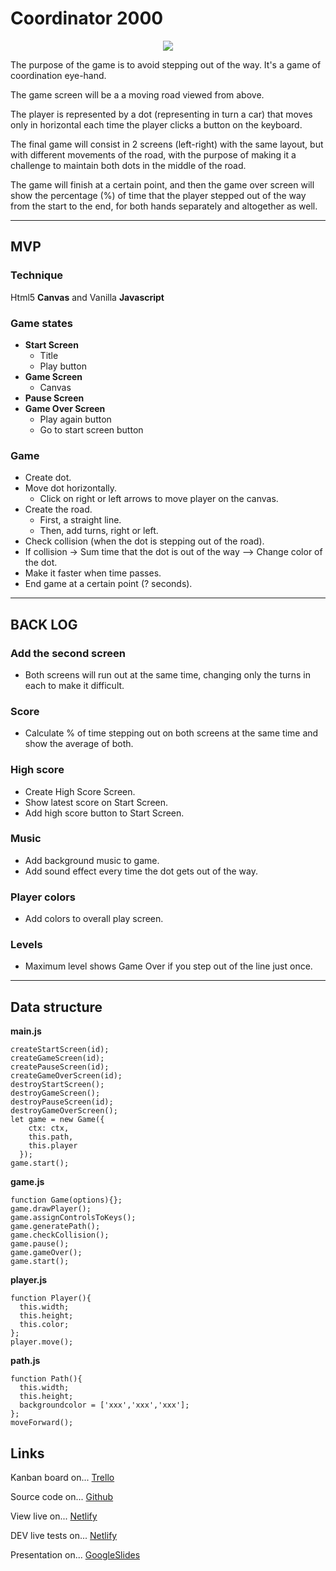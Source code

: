 # Coordinator 2000
<p align="center">
  <img src="https://i.imgur.com/zVMZys8.png">
</p>

The purpose of the game is to avoid stepping out of the way. It's a game of coordination eye-hand.

The game screen will be a a moving road viewed from above.

The player is represented by a dot (representing in turn a car) that moves only in horizontal each time the player clicks a button on the keyboard.

The final game will consist in 2 screens (left-right) with the same layout, but with different movements of the road, with the purpose of making it a challenge to maintain both dots in the middle of the road.

The game will finish at a certain point, and then the game over screen will show the percentage (%) of time that the player stepped out of the way from the start to the end, for both hands separately and altogether as well.

* * *
## MVP
### Technique
Html5 __Canvas__ and Vanilla __Javascript__
### Game states
* __Start Screen__
  * Title
  * Play button
* __Game Screen__
  * Canvas
* __Pause Screen__
* __Game Over Screen__
  * Play again button
  * Go to start screen button
### Game
* Create dot.
* Move dot horizontally.
  * Click on right or left arrows to move player on the canvas.
* Create the road.
  * First, a straight line.
  * Then, add turns, right or left.
* Check collision (when the dot is stepping out of the road).
* If collision -> Sum time that the dot is out of the way --> Change color of the dot.
* Make it faster when time passes.
* End game at a certain point (? seconds).
* * *
## BACK LOG
### Add the second screen
* Both screens will run out at the same time, changing only the turns in each to make it difficult. 
### Score
* Calculate % of time stepping out on both screens at the same time and show the average of both.
### High score
* Create High Score Screen.
* Show latest score on Start Screen.
* Add high score button to Start Screen.
### Music
* Add background music to game.
* Add sound effect every time the dot gets out of the way.
### Player colors
* Add colors to overall play screen.
### Levels
* Maximum level shows Game Over if you step out of the line just once.
* * *
## Data structure
__main.js__
````
createStartScreen(id);
createGameScreen(id);
createPauseScreen(id);
createGameOverScreen(id);
destroyStartScreen();
destroyGameScreen();
destroyPauseScreen(id);
destroyGameOverScreen();
let game = new Game({
    ctx: ctx,
    this.path,
    this.player
  });
game.start();
````
__game.js__
````
function Game(options){};
game.drawPlayer();
game.assignControlsToKeys();
game.generatePath();
game.checkCollision();
game.pause();
game.gameOver();
game.start();
````
__player.js__
````
function Player(){
  this.width;
  this.height;
  this.color;
};
player.move();
````
__path.js__
````
function Path(){
  this.width;
  this.height;
  backgroundcolor = ['xxx','xxx','xxx'];
};
moveForward();
````
## Links
Kanban board on... [Trello](https://trello.com/b/9QLvlAV0/coordinator-2000-game)

Source code on... [Github](https://github.com/Pablolo/js-game-project)

View live on... [Netlify](https://mystifying-mestorf-96fdf3.netlify.com/)

DEV live tests on... [Netlify](https://mystifying-bhaskara-10fe86.netlify.com/)

Presentation on... [GoogleSlides](https://docs.google.com/presentation/d/1rE5OJ5k09h1GtK3-jZ0uBUpizRYse1OuE5fyvZ8tVT0/edit?usp=sharing)

